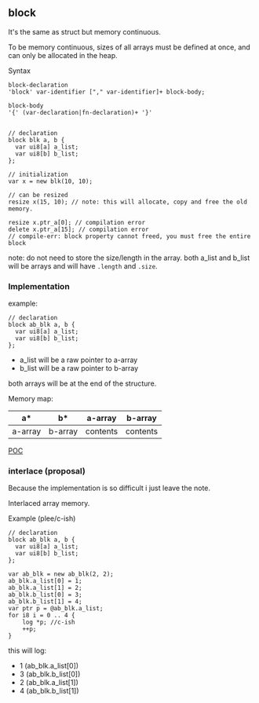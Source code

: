 <a name="block-type"></a>
## block

It's the same as struct but memory continuous.

To be memory continuous, sizes of all arrays must
be defined at once, and can only be allocated in the heap.


Syntax

```syntax
block-declaration
'block' var-identifier ["," var-identifier]+ block-body;

block-body
'{' (var-declaration|fn-declaration)+ '}'
```


```plee

// declaration
block blk a, b {
  var ui8[a] a_list;
  var ui8[b] b_list;
};

// initialization
var x = new blk(10, 10);

// can be resized
resize x(15, 10); // note: this will allocate, copy and free the old memory.

```

```plee-err
resize x.ptr_a[0]; // compilation error
delete x.ptr_a[15]; // compilation error
// compile-err: block property cannot freed, you must free the entire block
```

note: do not need to store the size/length in the array.
both a_list and b_list will be arrays and will have
`.length` and `.size`.


### Implementation

example:
```plee
// declaration
block ab_blk a, b {
  var ui8[a] a_list;
  var ui8[b] b_list;
};
```
* a_list will be a raw pointer to a-array
* b_list will be a raw pointer to b-array

both arrays will be at the end of the structure.

Memory map:

| a*    | b*    | a-array  | b-array  |
|:-----:|:-----:|:--------:|:--------:|
|a-array|b-array| contents | contents |

[POC](https://github.com/llafuente/language/blob/master/playground/contiguos-memeory.c)


### interlace (proposal)

Because the implementation is so difficult i just leave the note.

Interlaced array memory.

Example (plee/c-ish)

```
// declaration
block ab_blk a, b {
  var ui8[a] a_list;
  var ui8[b] b_list;
};

var ab_blk = new ab_blk(2, 2);
ab_blk.a_list[0] = 1;
ab_blk.a_list[1] = 2;
ab_blk.b_list[0] = 3;
ab_blk.b_list[1] = 4;
var ptr p = @ab_blk.a_list;
for i8 i = 0 .. 4 {
    log *p; //c-ish
    ++p;
}
```

this will log:
* 1 (ab_blk.a_list[0])
* 3 (ab_blk.b_list[0])
* 2 (ab_blk.a_list[1])
* 4 (ab_blk.b_list[1])
